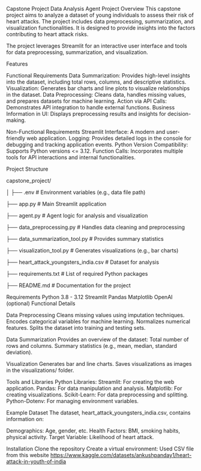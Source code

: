 Capstone Project Data Analysis Agent
Project Overview This capstone project aims to analyze a dataset of young individuals to assess their risk of heart attacks. The project includes data preprocessing, summarization, and visualization functionalities. It is designed to provide insights into the factors contributing to heart attack risks.

The project leverages Streamlit for an interactive user interface and tools for data preprocessing, summarization, and visualization.

Features

Functional Requirements Data Summarization: Provides high-level insights into the dataset, including total rows, columns, and descriptive statistics. Visualization: Generates bar charts and line plots to visualize relationships in the dataset. Data Preprocessing: Cleans data, handles missing values, and prepares datasets for machine learning. Action via API Calls: Demonstrates API integration to handle external functions. Business Information in UI: Displays preprocessing results and insights for decision-making.

Non-Functional Requirements Streamlit Interface: A modern and user-friendly web application. Logging: Provides detailed logs in the console for debugging and tracking application events. Python Version Compatibility: Supports Python versions <= 3.12. Function Calls: Incorporates multiple tools for API interactions and internal functionalities.

Project Structure

capstone_project/

│ ├── .env # Environment variables (e.g., data file path)

├── app.py # Main Streamlit application

├── agent.py # Agent logic for analysis and visualization

├── data_preprocessing.py # Handles data cleaning and preprocessing

├── data_summarization_tool.py # Provides summary statistics

├── visualization_tool.py # Generates visualizations (e.g., bar charts)

├── heart_attack_youngsters_india.csv # Dataset for analysis

├── requirements.txt # List of required Python packages

├── README.md # Documentation for the project

Requirements
Python 3.8 - 3.12
Streamlit
Pandas
Matplotlib
OpenAI (optional)
Functional Details

Data Preprocessing Cleans missing values using imputation techniques. Encodes categorical variables for machine learning. Normalizes numerical features. Splits the dataset into training and testing sets.

Data Summarization Provides an overview of the dataset: Total number of rows and columns. Summary statistics (e.g., mean, median, standard deviation).

Visualization Generates bar and line charts. Saves visualizations as images in the visualizations/ folder.

Tools and Libraries Python Libraries: Streamlit: For creating the web application. Pandas: For data manipulation and analysis. Matplotlib: For creating visualizations. Scikit-Learn: For data preprocessing and splitting. Python-Dotenv: For managing environment variables.

Example Dataset The dataset, heart_attack_youngsters_india.csv, contains information on:

Demographics: Age, gender, etc. Health Factors: BMI, smoking habits, physical activity. Target Variable: Likelihood of heart attack.

Installation
Clone the repository
Create a virtual environment:
Used CSV file from this website
https://www.kaggle.com/datasets/ankushpanday1/heart-attack-in-youth-of-india
